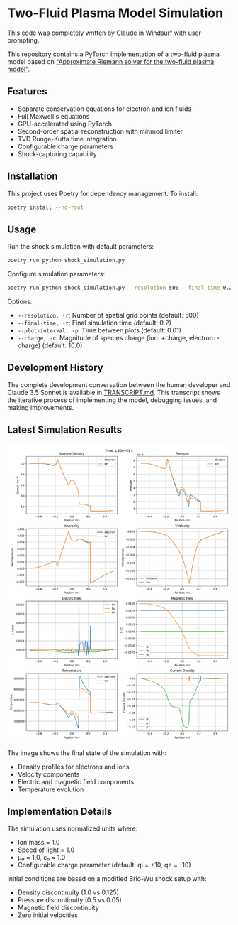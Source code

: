 # Two-Fluid Plasma Model Simulation

This code was completely written by Claude in Windsurf with user prompting.

This repository contains a PyTorch implementation of a two-fluid plasma model based on ["Approximate Riemann solver for the two-fluid plasma model"](https://www.aa.washington.edu/sites/aa/files/research/cpdlab/docs/Shumlak_JCP2003.pdf).

## Features

- Separate conservation equations for electron and ion fluids
- Full Maxwell's equations
- GPU-accelerated using PyTorch
- Second-order spatial reconstruction with minmod limiter
- TVD Runge-Kutta time integration
- Configurable charge parameters
- Shock-capturing capability

## Installation

This project uses Poetry for dependency management. To install:

```bash
poetry install --no-root
```

## Usage

Run the shock simulation with default parameters:

```bash
poetry run python shock_simulation.py
```

Configure simulation parameters:

```bash
poetry run python shock_simulation.py --resolution 500 --final-time 0.2 --plot-interval 0.01 --charge 10.0
```

Options:
- `--resolution, -r`: Number of spatial grid points (default: 500)
- `--final-time, -t`: Final simulation time (default: 0.2)
- `--plot-interval, -p`: Time between plots (default: 0.01)
- `--charge, -c`: Magnitude of species charge (ion: +charge, electron: -charge) (default: 10.0)

## Development History

The complete development conversation between the human developer and Claude 3.5 Sonnet is available in [TRANSCRIPT.md](TRANSCRIPT.md). This transcript shows the iterative process of implementing the model, debugging issues, and making improvements.

## Latest Simulation Results

![Final State](shock_results/state_t1.80e+01.png)

The image shows the final state of the simulation with:
- Density profiles for electrons and ions
- Velocity components
- Electric and magnetic field components
- Temperature evolution

## Implementation Details

The simulation uses normalized units where:
- Ion mass = 1.0
- Speed of light = 1.0
- μ₀ = 1.0, ε₀ = 1.0
- Configurable charge parameter (default: qi = +10, qe = -10)

Initial conditions are based on a modified Brio-Wu shock setup with:
- Density discontinuity (1.0 vs 0.125)
- Pressure discontinuity (0.5 vs 0.05)
- Magnetic field discontinuity
- Zero initial velocities
